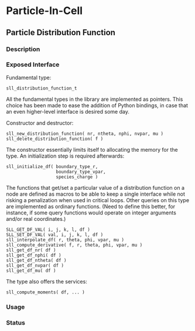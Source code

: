 # Particle-In-Cell

## Particle Distribution Function

### Description

### Exposed Interface

Fundamental type:

```
sll_distribution_function_t
```

All the fundamental types in the library are implemented as pointers.
This choice has been made to ease the addition of Python bindings, in
case that an even higher-level interface is desired some day.

Constructor and destructor:

```
sll_new_distribution_function( nr, ntheta, nphi, nvpar, mu )
sll_delete_distribution_function( f )
```

The constructor essentially limits itself to allocating the memory for
the type. An initialization step is required afterwards:

```
sll_initialize_df( boundary_type_r, 
                   boundary_type_vpar, 
                   species_charge )
```

The functions that get/set a particular value of a distribution function
on a node are defined as macros to be able to keep a single interface
while not risking a penalization when used in critical loops. Other
queries on this type are implemented as ordinary functions. (Need to
define this better, for instance, if some query functions would operate
on integer arguments and/or real coordinates.)

```
SLL_GET_DF_VAL( i, j, k, l, df )
SLL_SET_DF_VAL( val, i, j, k, l, df )
sll_interpolate_df( r, theta, phi, vpar, mu )
sll_compute_derivative( f, r, theta, phi, vpar, mu )
sll_get_df_nr( df )
sll_get_df_nphi( df )
sll_get_df_ntheta( df )
sll_get_df_nvpar( df )
sll_get_df_mu( df )
```

The type also offers the services:

```
sll_compute_moments( df, ... )
```

### Usage

### Status

